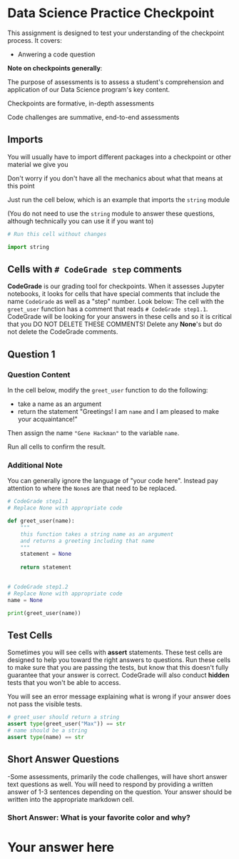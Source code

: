 # Data Science Practice Checkpoint

This assignment is designed to test your understanding of the checkpoint process. It covers:

 - Anwering a code question
 
**Note on checkpoints generally**:
 
The purpose of assessments is to assess a student's comprehension and application of our Data Science program's key content.

Checkpoints are formative, in-depth assessments

Code challenges are summative, end-to-end assessments

## Imports

You will usually have to import different packages into a checkpoint or other material we give you

Don't worry if you don't have all the mechanics about what that means at this point

Just run the cell below, which is an example that imports the `string` module

(You do not need to use the `string` module to answer these questions, although technically you can use it if you want to)


```python
# Run this cell without changes

import string
```

## Cells with `# CodeGrade step` comments

**CodeGrade** is our grading tool for checkpoints. When it assesses Jupyter notebooks, it looks for cells that have special comments that include the name `CodeGrade` as well as a "step" number. Look below: The cell with the `greet_user` function has a comment that reads `# CodeGrade step1.1`. CodeGrade will be looking for your answers in these cells and so it is critical that you DO NOT DELETE THESE COMMENTS! Delete any **None**'s but do not delete the CodeGrade comments.

## Question 1

### Question Content

In the cell below, modify the `greet_user` function to do the following:

 - take a name as an argument
 - return the statement "Greetings! I am `name` and I am pleased to make your acquaintance!"

Then assign the name `"Gene Hackman"` to the variable `name`.

Run all cells to confirm the result.

### Additional Note

You can generally ignore the language of "your code here". Instead pay attention to where the `None`s are that need to be replaced. 


```python
# CodeGrade step1.1
# Replace None with appropriate code

def greet_user(name):
    """
    this function takes a string name as an argument 
    and returns a greeting including that name 
    """
    statement = None
    
    return statement
    
```


```python
# CodeGrade step1.2
# Replace None with appropriate code
name = None
```


```python
print(greet_user(name))
```

## Test Cells

Sometimes you will see cells with **assert** statements. These test cells are designed to help you toward the right answers to questions. Run these cells to make sure that you are passing the tests, but know that this doesn't fully guarantee that your answer is correct. CodeGrade will also conduct **hidden** tests that you won't be able to access.

You will see an error message explaining what is wrong if your answer does not pass the visible tests.


```python
# greet_user should return a string
assert type(greet_user("Max")) == str
# name should be a string
assert type(name) == str
```

## Short Answer Questions
-Some assessments, primarily the code challenges, will have short answer text questions as well. You will need to respond by providing a written answer of 1-3 sentences depending on the question. Your answer should be written into the appropriate markdown cell.

### Short Answer: What is your favorite color and why?

# Your answer here
